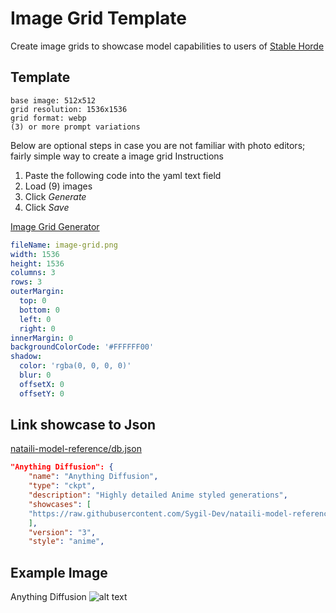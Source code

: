 # Image Grid Template
Create image grids to showcase model capabilities to users of [Stable Horde](https://stablehorde.net/)
## Template

```
base image: 512x512
grid resolution: 1536x1536
grid format: webp
(3) or more prompt variations
```
Below are optional steps in case you are not familiar with photo editors; fairly simple way to create a image grid
Instructions
1. Paste the following code into the yaml text field
2. Load (9) images
3. Click *Generate*
4. Click *Save*

[Image Grid Generator](https://image-grid-generator.com/)
```yaml
fileName: image-grid.png
width: 1536
height: 1536
columns: 3
rows: 3
outerMargin:
  top: 0
  bottom: 0
  left: 0
  right: 0
innerMargin: 0
backgroundColorCode: '#FFFFFF00'
shadow:
  color: 'rgba(0, 0, 0, 0)'
  blur: 0
  offsetX: 0
  offsetY: 0

```

## Link showcase to Json
[nataili-model-reference/db.json](../db.json)

```json
"Anything Diffusion": {
    "name": "Anything Diffusion",
    "type": "ckpt",
    "description": "Highly detailed Anime styled generations",
    "showcases": [
	"https://raw.githubusercontent.com/Sygil-Dev/nataili-model-reference/main/showcase/anything_diffusion/01.webp"
	],
    "version": "3",
    "style": "anime",
```
## Example Image
Anything Diffusion
![alt text](https://raw.githubusercontent.com/Sygil-Dev/nataili-model-reference/main/showcase/anything_diffusion.webp "Anything Diffusion")

